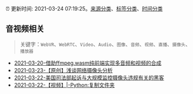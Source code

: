 :alarm_clock: 更新时间: 2021-03-24 07:19:25。[来源分类](../README.md)、[标签分类](../TAGS.md)、[时间分类](../TIMELINE.md)

## 音视频相关


> 关键字：`WebVR`、`WebRTC`、`Video`、`Audio`、`图像`、`音频`、`视频`、`直播`、`摄像头`、`播放器`



- [2021-03-20-借助ffmpeg.wasm纯前端实现多音频和视频的合成](https://www.zhangxinxu.com/wordpress/2021/03/ffmpeg-wasm-audio-video-merge/) 
- [2021-03-23-【原创】浅谈网络摄像头分析](https://sec.thief.one/article_content?a_id=29fef3a25e467cb5ec1e9a3798d4806b) 
- [2021-03-22-美国司法部起诉与大规模监控摄像头违规有关的黑客](https://sec.thief.one/article_content?a_id=4b8029df4ca5311e4a913a68e46c4084) 
- [2021-03-22-【视频】|-Python:复制文件夹](https://sec.thief.one/article_content?a_id=91fe347686c356caaa278dd04c25b2ba) 